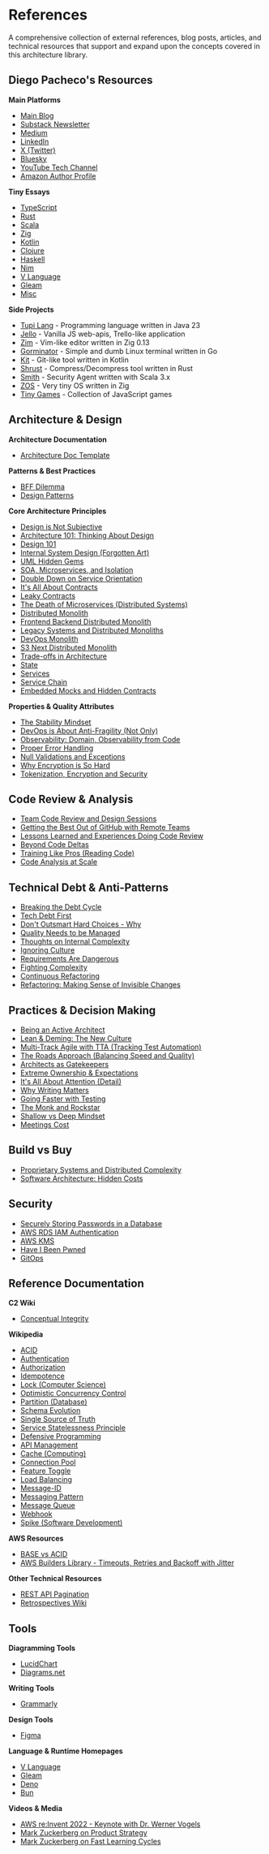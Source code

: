 # References

A comprehensive collection of external references, blog posts, articles, and technical resources that support and expand upon the concepts covered in this architecture library.

## Diego Pacheco's Resources

**Main Platforms**
* [Main Blog](https://diego-pacheco.blogspot.com/)
* [Substack Newsletter](https://diegopachecotech.substack.com/)
* [Medium](https://diego-pacheco.medium.com/)
* [LinkedIn](https://www.linkedin.com/in/diegopachecors/)
* [X (Twitter)](https://twitter.com/diego_pacheco)
* [Bluesky](https://bsky.app/profile/diegopacheco.bsky.social)
* [YouTube Tech Channel](https://www.youtube.com/channel/UC81qdxTnQWQxw73_CmIZAjg/videos)
* [Amazon Author Profile](https://amazon.com/author/diegopacheco)

**Tiny Essays**
* [TypeScript](https://gist.github.com/diegopacheco/98c85dec602d308f533edb4d0df35471)
* [Rust](https://gist.github.com/diegopacheco/4b7dfeb781ad3455ae2a6b090d9deaa7)
* [Scala](https://gist.github.com/diegopacheco/1b5df4287dd1ce4276631fd630267311)
* [Zig](https://gist.github.com/diegopacheco/7d7c8110db68352d58a18b0e3e3c2bb0)
* [Kotlin](https://gist.github.com/diegopacheco/f6beabf1451cfe1ec2dc89a19a78fdc5)
* [Clojure](https://gist.github.com/diegopacheco/9453877378f007e8903a359f298a0afa)
* [Haskell](https://gist.github.com/diegopacheco/057087dc7ae236bdd0700014a31c88ef)
* [Nim](https://gist.github.com/diegopacheco/0fb84d881e2423147d9cb6f8619bf473)
* [V Language](https://gist.github.com/diegopacheco/3d0b176eb83e569da582a0770209e22f)
* [Gleam](https://gist.github.com/diegopacheco/2fdb5be0446ccb8f07d02105a46aab75)
* [Misc](https://gist.github.com/diegopacheco/49329d726d0e2bd1c709ba1187a92c97)

**Side Projects**
* [Tupi Lang](https://github.com/diegopacheco/tupilang) - Programming language written in Java 23
* [Jello](https://github.com/diegopacheco/jello) - Vanilla JS web-apis, Trello-like application
* [Zim](https://github.com/diegopacheco/zim) - Vim-like editor written in Zig 0.13
* [Gorminator](https://github.com/diegopacheco/gorminator) - Simple and dumb Linux terminal written in Go
* [Kit](https://github.com/diegopacheco/kit) - Git-like tool written in Kotlin
* [Shrust](https://github.com/diegopacheco/Shrust) - Compress/Decompress tool written in Rust
* [Smith](https://github.com/diegopacheco/Smith) - Security Agent written with Scala 3.x
* [ZOS](https://github.com/diegopacheco/zos) - Very tiny OS written in Zig
* [Tiny Games](https://gist.github.com/diegopacheco/d48104e8f584e3209ce7d5f5c0186e0e) - Collection of JavaScript games

## Architecture & Design

**Architecture Documentation**
* [Architecture Doc Template](https://github.com/diegopacheco/tech-resources/blob/master/arch-doc-template.md)

**Patterns & Best Practices**
* [BFF Dilemma](https://diego-pacheco.blogspot.com/2020/08/bff-dilema.html)
* [Design Patterns](https://diego-pacheco.blogspot.com/2023/09/design-patterns.html)

**Core Architecture Principles**
* [Design is Not Subjective](https://diego-pacheco.blogspot.com/2021/04/design-is-not-subjective.html)
* [Architecture 101: Thinking About Design](https://diego-pacheco.blogspot.com/2020/04/architecture-101-thinking-about-design.html)
* [Design 101](https://diego-pacheco.blogspot.com/2020/08/design-101.html)
* [Internal System Design (Forgotten Art)](https://diego-pacheco.blogspot.com/2018/05/internal-system-design-forgotten.html)
* [UML Hidden Gems](https://diego-pacheco.blogspot.com/2020/10/uml-hidden-gems.html)
* [SOA, Microservices, and Isolation](https://diego-pacheco.blogspot.com/2014/11/soa-micro-services-and-isolation.html)
* [Double Down on Service Orientation](https://diego-pacheco.blogspot.com/2020/07/double-down-on-service-orientation.html)
* [It's All About Contracts](https://diego-pacheco.blogspot.com/2021/04/its-all-about-contracts.html)
* [Leaky Contracts](https://diego-pacheco.blogspot.com/2024/12/leaky-contracts.html)
* [The Death of Microservices (Distributed Systems)](https://diego-pacheco.blogspot.com/2020/05/the-death-of-microservices-distributed.html)
* [Distributed Monolith](https://diego-pacheco.blogspot.com/2023/07/distributed-monolith.html)
* [Frontend Backend Distributed Monolith](https://diego-pacheco.blogspot.com/2024/06/frontend-backend-distributed-monolith.html)
* [Legacy Systems and Distributed Monoliths](https://diego-pacheco.blogspot.com/2024/08/legacy-systems-and-distributed-monoliths.html)
* [DevOps Monolith](https://diego-pacheco.blogspot.com/2017/11/devops-monolith.html)
* [S3 Next Distributed Monolith](https://diego-pacheco.blogspot.com/2023/07/s3-next-distributed-monolith.html)
* [Trade-offs in Architecture](https://diego-pacheco.blogspot.com/2023/07/tradeoffs.html)
* [State](https://diego-pacheco.blogspot.com/2024/12/state.html)
* [Services](https://diego-pacheco.blogspot.com/2024/12/services.html)
* [Service Chain](https://diego-pacheco.blogspot.com/2024/05/service-chain.html)
* [Embedded Mocks and Hidden Contracts](https://diego-pacheco.blogspot.com/2023/08/embedded-mocks-and-hidden-contracts.html)

**Properties & Quality Attributes**
* [The Stability Mindset](https://diego-pacheco.blogspot.com/2017/09/the-stability-mindset.html)
* [DevOps is About Anti-Fragility (Not Only)](https://diego-pacheco.blogspot.com/2015/09/devops-is-about-anti-fragility-not-only.html)
* [Observability: Domain, Observability from Code](https://diego-pacheco.blogspot.com/2020/04/observability-domain-observability-from.html)
* [Proper Error Handling](https://diego-pacheco.blogspot.com/2024/09/proper-error-handling.html)
* [Null Validations and Exceptions](https://diego-pacheco.blogspot.com/2020/08/null-validations-and-exceptions.html)
* [Why Encryption is So Hard](https://diego-pacheco.blogspot.com/2020/11/why-encryption-is-so-hard.html)
* [Tokenization, Encryption and Security](https://diego-pacheco.blogspot.com/2023/08/tokenization-encryption-and.html)

## Code Review & Analysis

* [Team Code Review and Design Sessions](https://diego-pacheco.blogspot.com/2011/04/team-code-review-design-sessions.html)
* [Getting the Best Out of GitHub with Remote Teams](https://diego-pacheco.blogspot.com/2019/11/getting-best-out-github-with-remote.html)
* [Lessons Learned and Experiences Doing Code Review](https://diego-pacheco.blogspot.com/2018/07/lessons-learned-and-experiences-doing.html)
* [Beyond Code Deltas](https://diego-pacheco.blogspot.com/2022/12/beyond-code-deltas.html)
* [Training Like Pros (Reading Code)](https://diego-pacheco.blogspot.com/2022/12/training-like-pros.html)
* [Code Analysis at Scale](https://diego-pacheco.blogspot.com/2022/12/code-analysis-at-scale.html)

## Technical Debt & Anti-Patterns

* [Breaking the Debt Cycle](https://diego-pacheco.blogspot.com/2020/01/breaking-debt-cycle.html)
* [Tech Debt First](https://diego-pacheco.blogspot.com/2024/04/tech-debt-first.html)
* [Don't Outsmart Hard Choices - Why](https://diego-pacheco.blogspot.com/2020/06/dont-outsmart-hard-chooses-why.html)
* [Quality Needs to be Managed](https://diego-pacheco.blogspot.com/2025/01/quality-needs-to-be-managed.html)
* [Thoughts on Internal Complexity](https://diego-pacheco.blogspot.com/2021/06/thoughts-on-internal-complexity.html)
* [Ignoring Culture](https://diego-pacheco.blogspot.com/2024/03/ignoring-culture.html)
* [Requirements Are Dangerous](https://diego-pacheco.blogspot.com/2021/01/requirements-are-dangerous.html)
* [Fighting Complexity](https://diego-pacheco.blogspot.com/2023/08/fighting-complexity.html)
* [Continuous Refactoring](https://diego-pacheco.blogspot.com/2023/11/continuous-refactoring.html)
* [Refactoring: Making Sense of Invisible Changes](https://diego-pacheco.blogspot.com/2024/01/refactoring-making-sense-of-invisible.html)

## Practices & Decision Making

* [Being an Active Architect](https://diego-pacheco.blogspot.com/2015/11/being-active-architect.html)
* [Lean & Deming: The New Culture](https://diego-pacheco.blogspot.com/2015/04/lean-deming-the-new-culture.html)
* [Multi-Track Agile with TTA (Tracking Test Automation)](https://diego-pacheco.blogspot.com/2020/02/multi-track-agile-with-tta.html)
* [The Roads Approach (Balancing Speed and Quality)](https://diego-pacheco.blogspot.com/2025/03/the-roads-approach.html)
* [Architects as Gatekeepers](https://diego-pacheco.blogspot.com/2021/02/architects-as-gatekeepers.html)
* [Extreme Ownership & Expectations](https://diego-pacheco.blogspot.com/2024/11/expectations.html)
* [It's All About Attention (Detail)](https://diego-pacheco.blogspot.com/2025/10/its-all-about-attention.html)
* [Why Writing Matters](https://diego-pacheco.blogspot.com/2020/01/why-writing-matters.html)
* [Going Faster with Testing](https://diego-pacheco.blogspot.com/2020/02/going-faster-with-testing.html)
* [The Monk and Rockstar](https://diego-pacheco.blogspot.com/2025/02/the-monk-and-rockstar.html)
* [Shallow vs Deep Mindset](https://diego-pacheco.blogspot.com/2023/08/shallow-vs-deep-mindset.html)
* [Meetings Cost](https://diego-pacheco.blogspot.com/2023/07/meetings-cost.html)

## Build vs Buy

* [Proprietary Systems and Distributed Complexity](https://diego-pacheco.blogspot.com/2024/12/proprietary-systems-and-distributed.html)
* [Software Architecture: Hidden Costs](https://diego-pacheco.blogspot.com/2020/06/software-architecture-hidden-costs.html)

## Security

* [Securely Storing Passwords in a Database](https://blog.algomaster.io/p/securely-storing-passwords-in-a-database)
* [AWS RDS IAM Authentication](https://docs.aws.amazon.com/AmazonRDS/latest/UserGuide/UsingWithRDS.IAMDBAuth.html)
* [AWS KMS](https://aws.amazon.com/kms/)
* [Have I Been Pwned](https://haveibeenpwned.com/)
* [GitOps](https://about.gitlab.com/topics/gitops/)

## Reference Documentation

**C2 Wiki**
* [Conceptual Integrity](https://wiki.c2.com/?ConceptualIntegrity)

**Wikipedia**
* [ACID](https://en.wikipedia.org/wiki/ACID)
* [Authentication](https://en.wikipedia.org/wiki/Authentication)
* [Authorization](https://en.wikipedia.org/wiki/Authorization)
* [Idempotence](https://en.wikipedia.org/wiki/Idempotence)
* [Lock (Computer Science)](https://en.wikipedia.org/wiki/Lock_(computer_science))
* [Optimistic Concurrency Control](https://en.wikipedia.org/wiki/Optimistic_concurrency_control)
* [Partition (Database)](https://en.wikipedia.org/wiki/Partition_(database))
* [Schema Evolution](https://en.wikipedia.org/wiki/Schema_evolution)
* [Single Source of Truth](https://en.wikipedia.org/wiki/Single_source_of_truth)
* [Service Statelessness Principle](https://en.wikipedia.org/wiki/Service_statelessness_principle)
* [Defensive Programming](https://en.wikipedia.org/wiki/Defensive_programming)
* [API Management](https://en.wikipedia.org/wiki/API_management)
* [Cache (Computing)](https://en.wikipedia.org/wiki/Cache_(computing))
* [Connection Pool](https://en.wikipedia.org/wiki/Connection_pool)
* [Feature Toggle](https://en.wikipedia.org/wiki/Feature_toggle)
* [Load Balancing](https://en.wikipedia.org/wiki/Load_balancing_(computing))
* [Message-ID](https://en.wikipedia.org/wiki/Message-ID)
* [Messaging Pattern](https://en.wikipedia.org/wiki/Messaging_pattern)
* [Message Queue](https://en.wikipedia.org/wiki/Message_queue)
* [Webhook](https://en.wikipedia.org/wiki/Webhook)
* [Spike (Software Development)](https://en.wikipedia.org/wiki/Spike_(software_development))

**AWS Resources**
* [BASE vs ACID](https://aws.amazon.com/compare/the-difference-between-acid-and-base-database/)
* [AWS Builders Library - Timeouts, Retries and Backoff with Jitter](https://aws.amazon.com/builders-library/timeouts-retries-and-backoff-with-jitter/)

**Other Technical Resources**
* [REST API Pagination](https://www.merge.dev/blog/rest-api-pagination)
* [Retrospectives Wiki](https://retrospectivewiki.org/)

## Tools

**Diagramming Tools**
* [LucidChart](https://www.lucidchart.com/)
* [Diagrams.net](https://app.diagrams.net/)

**Writing Tools**
* [Grammarly](https://www.grammarly.com/)

**Design Tools**
* [Figma](https://www.figma.com/)

**Language & Runtime Homepages**
* [V Language](https://vlang.io)
* [Gleam](https://gleam.run)
* [Deno](https://deno.land)
* [Bun](https://bun.sh)

**Videos & Media**
* [AWS re:Invent 2022 - Keynote with Dr. Werner Vogels](https://www.youtube.com/watch?v=RfvL_423a-I)
* [Mark Zuckerberg on Product Strategy](https://www.tiktok.com/@zuck/video/7417686352097168686)
* [Mark Zuckerberg on Fast Learning Cycles](https://www.youtube.com/watch?v=YQKsdR1wgK8)
